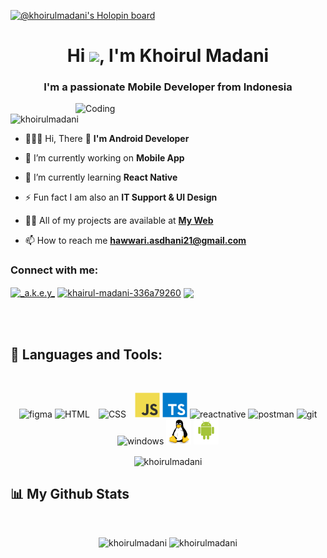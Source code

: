 [![@khoirulmadani's Holopin board](https://holopin.me/khoirulmadani)](https://holopin.io/@khoirulmadani)

<h1 align="center">Hi <img src="https://raw.githubusercontent.com/MartinHeinz/MartinHeinz/master/wave.gif" width="30px">, I'm Khoirul Madani</h1>
<h3 align="center">I'm a passionate Mobile Developer from Indonesia</h3>
<img align="right" alt="Coding" width="400"  src="https://mir-s3-cdn-cf.behance.net/project_modules/max_1200/06f21a161921919.63cd7887d0a70.gif">

<p align="left"> <img src="https://komarev.com/ghpvc/?username=khoirulmadani&label=Profile%20views&color=0e75b6&style=flat" alt="khoirulmadani" /> </p>

- 🧑🏻‍💻 Hi, There 👋 **I'm Android Developer**

- 🔭 I’m currently working on **Mobile App**

- 🌱 I’m currently learning **React Native**

- ⚡ Fun fact I am also an **IT Support & UI Design**

- 👨‍💻 All of my projects are available at **[My Web](https://khoirulmadani.github.io/)**

- 📫 How to reach me **hawwari.asdhani21@gmail.com**







<h3 align="left">Connect with me:</h3>
<p align="left">
<a href="https://instagram.com/_a.k.e.y_" target="_blank"><img align="center" src="https://raw.githubusercontent.com/rahuldkjain/github-profile-readme-generator/master/src/images/icons/Social/instagram.svg" alt="_a.k.e.y_" height="35px"/></a>
<a href="https://linkedin.com/in/khairul-madani-336a79260" target="_blank"><img align="center" src="https://img.icons8.com/fluent/48/000000/linkedin.png"  alt="khairul-madani-336a79260"  height="43px"/></a>
<a href="mailto:hawwari.asdhani21@gmail.com" target="_blank"><img align="center" src="https://img.icons8.com/color/344/gmail-new.png" height="40px"/></a>
</p>

</br>
</br>


## 🚀 Languages and Tools:
</br>
<p align="center"> 
  <img alt="figma" width="40" src="https://www.vectorlogo.zone/logos/figma/figma-icon.svg"  />
  <img alt="HTML" width="40" style="padding-right:10px;" src="https://cdn.jsdelivr.net/gh/devicons/devicon/icons/html5/html5-plain.svg" />
  <img alt="CSS" width="40" style="padding-right:10px;" src="https://cdn.jsdelivr.net/gh/devicons/devicon/icons/css3/css3-plain.svg" />
  <img alt="javascript" width="40" src="https://raw.githubusercontent.com/devicons/devicon/master/icons/javascript/javascript-original.svg"   /> 
  <img alt="typescript" width="40" src="https://raw.githubusercontent.com/devicons/devicon/master/icons/typescript/typescript-original.svg"    />
  <img alt="reactnative" width="40" src="https://reactnative.dev/img/header_logo.svg"   /> 
  <img alt="postman" width="40" src="https://www.vectorlogo.zone/logos/getpostman/getpostman-icon.svg" />
  <img alt="git" width="40" src="https://www.vectorlogo.zone/logos/git-scm/git-scm-icon.svg"  /> 
  <img alt="windows" width="40" src="https://cdn-icons-png.flaticon.com/512/906/906308.png"  /> 
  <img alt="linux" width="40" src="https://raw.githubusercontent.com/devicons/devicon/master/icons/linux/linux-original.svg"  /> 
  <img aalt="android" width="40"src="https://raw.githubusercontent.com/devicons/devicon/master/icons/android/android-original-wordmark.svg"  />
<p align="center">
  <img align="center" src="https://github-readme-stats.vercel.app/api/top-langs?username=khoirulmadani&show_icons=true&theme=tokyonight" alt="khoirulmadani" />
</p>


## 📊 My Github Stats
</br>
<p align="center"> 
   <a> <img src="https://github-readme-streak-stats.herokuapp.com/?user=khoirulmadani&show_icons=true&theme=tokyonight" alt="khoirulmadani" /></a>
   <a> <img src="https://github-readme-stats.vercel.app/api?username=khoirulmadani&show_icons=true&theme=tokyonight" alt="khoirulmadani" /></a>
</br>
